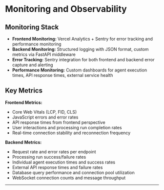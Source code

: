 # Monitoring and Observability

## Monitoring Stack

- **Frontend Monitoring:** Vercel Analytics + Sentry for error tracking and performance monitoring
- **Backend Monitoring:** Structured logging with JSON format, custom metrics via FastAPI middleware
- **Error Tracking:** Sentry integration for both frontend and backend error capture and alerting
- **Performance Monitoring:** Custom dashboards for agent execution times, API response times, external service health

## Key Metrics

**Frontend Metrics:**
- Core Web Vitals (LCP, FID, CLS)
- JavaScript errors and error rates
- API response times from frontend perspective  
- User interactions and processing run completion rates
- Real-time connection stability and reconnection frequency

**Backend Metrics:**
- Request rate and error rates per endpoint
- Processing run success/failure rates
- Individual agent execution times and success rates
- External API response times and failure rates
- Database query performance and connection pool utilization
- WebSocket connection counts and message throughput

---
